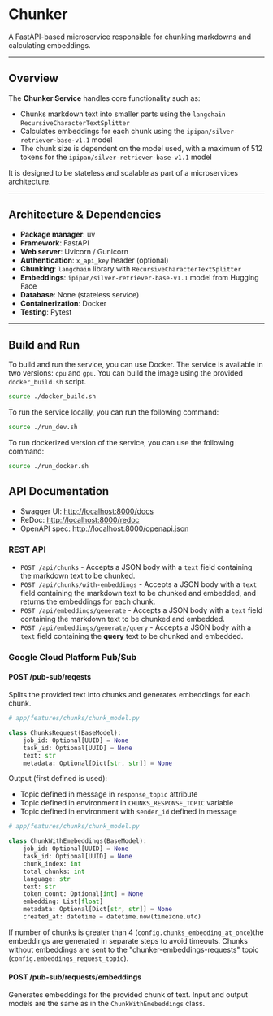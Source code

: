 # Chunker

A FastAPI-based microservice responsible for chunking markdowns and calculating embeddings.

---

## Overview

The **Chunker Service** handles core functionality such as:

* Chunks markdown text into smaller parts using the `langchain` `RecursiveCharacterTextSplitter`
* Calculates embeddings for each chunk using the `ipipan/silver-retriever-base-v1.1` model
* The chunk size is dependent on the model used, with a maximum of 512 tokens for the `ipipan/silver-retriever-base-v1.1` model

It is designed to be stateless and scalable as part of a microservices architecture.

---

## Architecture & Dependencies

* **Package manager**: uv
* **Framework**: FastAPI
* **Web server**: Uvicorn / Gunicorn
* **Authentication**: `x_api_key` header (optional)
* **Chunking**: `langchain` library with `RecursiveCharacterTextSplitter`
* **Embeddings**: `ipipan/silver-retriever-base-v1.1` model from Hugging Face
* **Database**: None (stateless service)
* **Containerization**: Docker
* **Testing**: Pytest

---

## Build and Run

To build and run the service, you can use Docker. The service is available in two versions: `cpu` and `gpu`. You can build the image using the provided `docker_build.sh` script.

```bash
source ./docker_build.sh
```

To run the service locally, you can run the following command:

```bash
source ./run_dev.sh
```

To run dockerized version of the service, you can use the following command:

```bash
source ./run_docker.sh
```

## API Documentation

* Swagger UI: [http://localhost:8000/docs](http://localhost:8000/docs)
* ReDoc: [http://localhost:8000/redoc](http://localhost:8000/redoc)
* OpenAPI spec: [http://localhost:8000/openapi.json](http://localhost:8000/openapi.json)

### REST API

* `POST /api/chunks` - Accepts a JSON body with a `text` field containing the markdown text to be chunked.
* `POST /api/chunks/with-embeddings` - Accepts a JSON body with a `text` field containing the markdown text to be chunked and embedded, and returns the embeddings for each chunk.
* `POST /api/embeddings/generate` - Accepts a JSON body with a `text` field containing the markdown text to be chunked and embedded.
* `POST /api/embeddings/generate/query` - Accepts a JSON body with a `text` field containing the **query** text to be chunked and embedded.

### Google Cloud Platform Pub/Sub

#### POST /pub-sub/reqests

Splits the provided text into chunks and generates embeddings for each chunk.

```python
# app/features/chunks/chunk_model.py

class ChunksRequest(BaseModel):
    job_id: Optional[UUID] = None
    task_id: Optional[UUID] = None
    text: str
    metadata: Optional[Dict[str, str]] = None
```

Output (first defined is used):

* Topic defined in message in `response_topic` attribute
* Topic defined in environment in `CHUNKS_RESPONSE_TOPIC` variable
* Topic defined in environment with `sender_id` defined in message

```python
# app/features/chunks/chunk_model.py

class ChunkWithEmebeddings(BaseModel):
    job_id: Optional[UUID] = None
    task_id: Optional[UUID] = None
    chunk_index: int
    total_chunks: int
    language: str
    text: str
    token_count: Optional[int] = None
    embedding: List[float]
    metadata: Optional[Dict[str, str]] = None
    created_at: datetime = datetime.now(timezone.utc)
```

If number of chunks is greater than 4 (`config.chunks_embedding_at_once`)the embeddings are generated in separate steps to avoid timeouts.
Chunks without embeddings are sent to the "chunker-embeddings-requests" topic (`config.embeddings_request_topic`).

#### POST /pub-sub/requests/embeddings

Generates embeddings for the provided chunk of text. Input and output models are the same as in the `ChunkWithEmebeddings` class.
